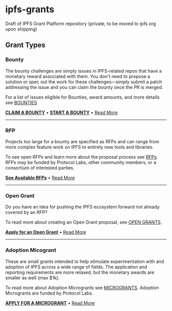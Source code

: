 # ipfs-grants
Draft of IPFS Grant Platform repository (private, to be moved to ipfs org upon shipping)

## Grant Types

### Bounty
The bounty challenges are simply issues in IPFS-related repos that have a monetary reward associated with them. You don't need to propose a solution or spec out the work for these challenges⁠—simply submit a patch addressing the issue and you can claim the bounty once the PR is merged.

For a list of issues eligible for Bounties, award amounts, and more details see [BOUNTIES](bounties)

[**CLAIM A BOUNTY**](bounties) • [**START A BOUNTY**](bounties) • [Read More](bounties)

---

### RFP
Projects too large for a bounty are specified as RFPs and can range from more complex feature work on IPFS to entirely new tools and libraries. 

To see open RFPs and learn more about the proposal process see [RFPs](rfps). RFPs may be funded by Protocol Labs, other community members, or a consortium of interested parties.

[**See Available RFPs**](rfps) • [Read More](rfps)

---

### Open Grant
Do you have an idea for pushing the IPFS ecosystem forward not already covered by an RFP? 

To read more about creating an Open Grant proposal, see [OPEN GRANTS](open-grants).

[**Apply for an Open Grant**](open-grants) • [Read More](open-grants)

---

### Adoption Micogrant
These are small grants intended to help stimulate experimentation with and adoption of IPFS across a wide range of fields. The application and reporting requirements are more relaxed, but the monetary awards are smaller as well (max $1k).

To read more about Adoption Microgrants see [MICROGRANTS](microgrants). Adoption Microgrants are funded by Protocol Labs.

[**APPLY FOR A MICROGRANT**](micorgrants) • [Read More](microgrants)

